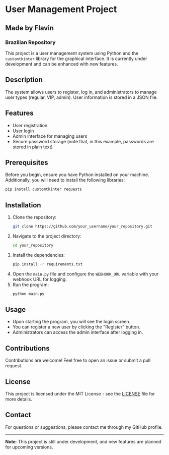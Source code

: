 # User Management Project

## Made by Flavin
### Brazilian Repository

This project is a user management system using Python and the `customtkinter` library for the graphical interface. It is currently under development and can be enhanced with new features.

## Description

The system allows users to register, log in, and administrators to manage user types (regular, VIP, admin). User information is stored in a JSON file.

## Features

- User registration
- User login
- Admin interface for managing users
- Secure password storage (note that, in this example, passwords are stored in plain text)

## Prerequisites

Before you begin, ensure you have Python installed on your machine. Additionally, you will need to install the following libraries:

```bash
pip install customtkinter requests
```

## Installation

1. Clone the repository:
   ```bash
   git clone https://github.com/your_username/your_repository.git
   ```
2. Navigate to the project directory:
   ```bash
   cd your_repository
   ```
3. Install the dependencies:
   ```bash
   pip install -r requirements.txt
   ```
4. Open the `main.py` file and configure the `WEBHOOK_URL` variable with your webhook URL for logging.
5. Run the program:
   ```bash
   python main.py
   ```

## Usage

- Upon starting the program, you will see the login screen.
- You can register a new user by clicking the "Register" button.
- Administrators can access the admin interface after logging in.

## Contributions

Contributions are welcome! Feel free to open an issue or submit a pull request.

## License

This project is licensed under the MIT License - see the [LICENSE](LICENSE) file for more details.

## Contact

For questions or suggestions, please contact me through my GitHub profile.

---

**Note**: This project is still under development, and new features are planned for upcoming versions.
